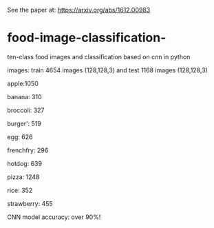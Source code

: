 See the paper at: https://arxiv.org/abs/1612.00983


# food-image-classification-
ten-class food images and classification based on cnn in python



images: train 4654 images (128,128,3) and test 1168 images (128,128,3)

apple:1050 

banana: 310

broccoli: 327

burger': 519

egg: 626

frenchfry: 296

hotdog: 639

pizza: 1248

rice: 352

strawberry: 455






CNN model accuracy: over 90%!
